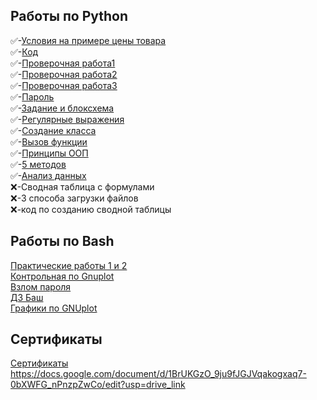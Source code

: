 ## Работы по Python
✅-[Условия на примере цены товара](https://colab.research.google.com/drive/1uqpqlprW7KQAVzt6NJp1fU5v_ZwTZ1U1#scrollTo=swZlQ81RbHae)\
✅-[Код](https://colab.research.google.com/drive/1uqpqlprW7KQAVzt6NJp1fU5v_ZwTZ1U1#scrollTo=Crh1W0r9mcPR&line=2&uniqifier=1)\
✅-[Проверочная работа1](https://www.yaklass.ru/TestWork/Results/22963632?from=%2F)\
✅-[Проверочная работа2](https://www.yaklass.ru/TestWork/Results/23002086?from=%2F)\
✅-[Проверочная работа3](https://www.yaklass.ru/TestWork/Results/23157666?from=%2F)\
✅-[Пароль](https://colab.research.google.com/drive/1uqpqlprW7KQAVzt6NJp1fU5v_ZwTZ1U1#scrollTo=1ZbHRYIzrxOq)\
✅-[Задание и блоксхема](https://colab.research.google.com/drive/1uqpqlprW7KQAVzt6NJp1fU5v_ZwTZ1U1#scrollTo=WAEO1GROr03r&line=2&uniqifier=1)\
✅-[Регулярные выражения](https://colab.research.google.com/drive/1uqpqlprW7KQAVzt6NJp1fU5v_ZwTZ1U1#scrollTo=xBG8Yv6knPCA)\
✅-[Создание класса](https://colab.research.google.com/drive/1uqpqlprW7KQAVzt6NJp1fU5v_ZwTZ1U1#scrollTo=s0hqflzgyFWI&line=3&uniqifier=1)\
✅-[Вызов функции](https://colab.research.google.com/drive/1uqpqlprW7KQAVzt6NJp1fU5v_ZwTZ1U1#scrollTo=_2N4qD3N8Sau)\
✅-[Принципы ООП](https://colab.research.google.com/drive/1uqpqlprW7KQAVzt6NJp1fU5v_ZwTZ1U1#scrollTo=-Dvg4ypz1--G)\
✅-[5 методов](https://colab.research.google.com/drive/1uqpqlprW7KQAVzt6NJp1fU5v_ZwTZ1U1#scrollTo=muBgXqh1AUyW)\
✅-[Анализ данных](https://colab.research.google.com/drive/1uqpqlprW7KQAVzt6NJp1fU5v_ZwTZ1U1#scrollTo=vNVzL3pL2OKf)\
❌-Сводная таблица с формулами\
❌-3 способа загрузки файлов\
❌-код по созданию сводной таблицы
## Работы по Bash
[Практические работы 1 и 2](https://docs.google.com/document/d/1Za7FgrRFmzjYjTig9oieuzW3WGProGL77IISaij5tfM/edit?usp=drive_link)\
[Контрольная по Gnuplot](https://docs.google.com/document/d/1yb2FNNuT0nP5gbIvS_y90SHeJM5G5CE1pjxi0_HSsAs/edit?usp=sharing)\
[Взлом пароля](https://docs.google.com/document/d/1Bzksl5jQCqQ6PWzdUp34dJeisytzbPkrMYnvOrSEhUk/edit?usp=sharing)\
[ДЗ Баш](https://docs.google.com/document/d/1FFgD58qbblQe0_zAGYb7kA87gxTQLl94uLK6y04wXsM/edit?usp=sharing)\
[Графики по GNUplot](https://docs.google.com/document/d/1iw6rP5vOccdmkQ3P-dBVNL5UW1Zfp-rdrTSU16398XA/edit?usp=sharing)
## Сертификаты
[Сертификаты](https://drive.google.com/drive/folders/1MsF_cBy_ZiQoyA7MOsoxOJ6beGioIj4X?usp=sharing)\
https://docs.google.com/document/d/1BrUKGzO_9ju9fJGJVqakogxaq7-0bXWFG_nPnzpZwCo/edit?usp=drive_link
